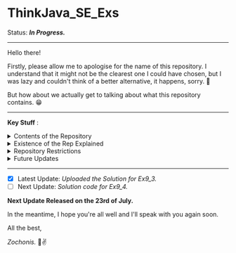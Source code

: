 # ThinkJava_SE_Exs

Status: ___In Progress.___

- - - -

Hello there!

Firstly, please allow me to apologise for the name of this repository. I understand that it might not be the clearest one I could have chosen, but I was lazy and couldn't think
of a better alternative, it happens, sorry. :grimacing:

But how about we actually get to talking about what this repository contains. :grin:

- - - -

__Key Stuff__ :

<details>
  <summary>Contents of the Repository</summary>
  <p></p>
  <p>Ok, this repository contains a bunch of folders and files that represent solutions for the problems which are proposed in the 2nd edition of the "Think Java" book by Allen B. Downey and Chris Mayfield.</p>
</details>

<details>
  <summary>Existence of the Rep Explained</summary>
  <p></p>
  <p>I made this repository because I thought it was a neat little project to work on and it has helped me get familiar with the basics of GitHub. :wink:</p>
</details>

<details>
  <summary>Repository Restrictions</summary>
  <p></p>
  <p>As far as I'm concerned, you are ok to do whatever you want with the code you find in this repository. I'm not too fussed about it. :grin:</p>
</details>

<details>
  <summary>Future Updates</summary>
  <p></p>
  <p>Right now, I still have to finish off code for many of the chapters and check it before sending it to the repository so this project is still in progress and will be continuously updated, I'll probably have to update this read me though if I make the rep public. :laughing:</p>
</details>

- - - -

- [X] Latest Update: _Uploaded the Solution for Ex9_3._ 
- [ ] Next Update: _Solution code for Ex9_4._

__Next Update Released on the 23rd of July.__

In the meantime, I hope you're all well and I'll speak with you again soon. 

All the best,

_Zochonis._ :facepunch::v:
